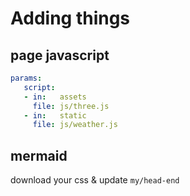 # Adding things

## page javascript

```yaml
params:
   script:
   - in:   assets
     file: js/three.js
   - in:   static
     file: js/weather.js
```

## mermaid

download your css & update `my/head-end`
